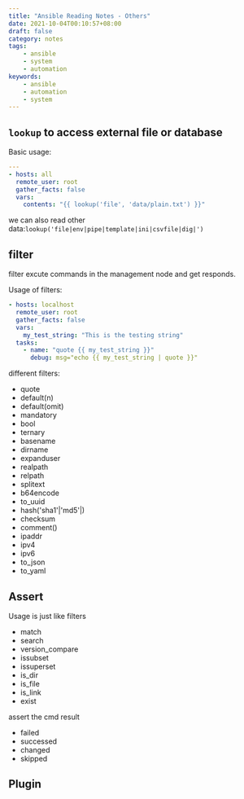 ```yaml
---
title: "Ansible Reading Notes - Others"
date: 2021-10-04T00:10:57+08:00
draft: false
category: notes
tags:
    - ansible
    - system
    - automation
keywords:
    - ansible
    - automation
    - system
---
```


## `lookup` to access external file or database
Basic usage:
```yaml
---
- hosts: all
  remote_user: root
  gather_facts: false
  vars:
    contents: "{{ lookup('file', 'data/plain.txt') }}"
```

we can also read other data:`lookup('file|env|pipe|template|ini|csvfile|dig|')`

## filter
filter excute commands in the management node and get responds.

Usage of filters:
```yaml
- hosts: localhost
  remote_user: root
  gather_facts: false
  vars:
    my_test_string: "This is the testing string"
  tasks:
    - name: "quote {{ my_test_string }}"
      debug: msg="echo {{ my_test_string | quote }}"
```

different filters:
- quote
- default(n)
- default(omit)
- mandatory
- bool
- ternary
- basename
- dirname
- expanduser
- realpath
- relpath
- splitext
- b64encode
- to_uuid
- hash('sha1'|'md5'|)
- checksum
- comment()
- ipaddr
- ipv4
- ipv6
- to_json
- to_yaml

## Assert
Usage is just like filters
- match
- search
- version_compare
- issubset
- issuperset
- is_dir
- is_file
- is_link
- exist

assert the cmd result
- failed
- successed
- changed
- skipped

## Plugin
